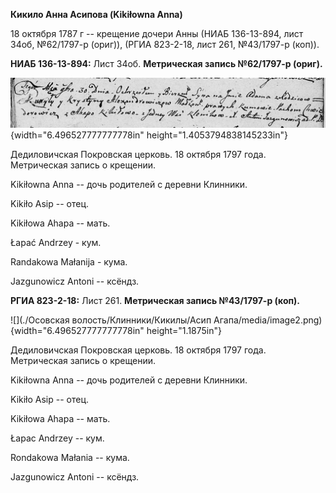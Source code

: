 **Кикило Анна Асипова (Kikiłowna Anna)**

18 октября 1787 г -- крещение дочери Анны (НИАБ 136-13-894, лист 34об,
№62/1797-р (ориг)), (РГИА 823-2-18, лист 261, №43/1797-р (коп)).

**НИАБ 136-13-894:** Лист 34об. **Метрическая запись №62/1797-р
(ориг).**

![](./media/e184fc8672a69156e29631b3f898652de696e6a7.png){width="6.496527777777778in"
height="1.4053794838145233in"}

Дедиловичская Покровская церковь. 18 октября 1797 года. Метрическая
запись о крещении.

Kikiłowna Anna -- дочь родителей с деревни Клинники.

Kikiło Asip -- отец.

Kikiłowa Ahapa -- мать.

Łapać Andrzey - кум.

Randakowa Małanija - кума.

Jazgunowicz Antoni -- ксёндз.

**РГИА 823-2-18:** Лист 261. **Метрическая запись №43/1797-р (коп).**

![](./Осовская волость/Клинники/Кикилы/Асип Агапа/media/image2.png){width="6.496527777777778in"
height="1.1875in"}

Дедиловичская Покровская церковь. 18 октября 1797 года. Метрическая
запись о крещении.

Kikiłowna Anna -- дочь родителей с деревни Клинники.

Kikiło Asip -- отец.

Kikiłowa Ahapa -- мать.

Łapac Andrzey -- кум.

Rondakowa Małania -- кума.

Jazgunowicz Antoni -- ксёндз.
